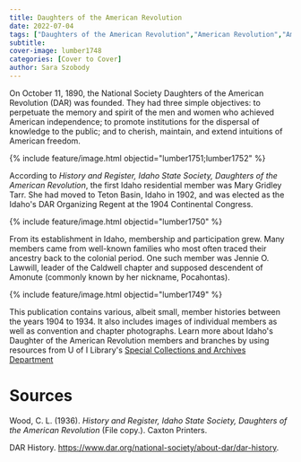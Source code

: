 ```yaml
---
title: Daughters of the American Revolution
date: 2022-07-04
tags: ["Daughters of the American Revolution","American Revolution","American Revolutionary War"]
subtitle: 
cover-image: lumber1748
categories: [Cover to Cover]
author: Sara Szobody
---
```


On October 11, 1890, the National Society Daughters of the American Revolution (DAR) was founded. They had three simple objectives: to perpetuate the memory and spirit of the men and women who achieved American independence; to promote institutions for the dispersal of knowledge to the public; and to cherish, maintain, and extend intuitions of American freedom.

{% include feature/image.html objectid="lumber1751;lumber1752" %}

According to *History and Register, Idaho State Society, Daughters of the American Revolution*, the first Idaho residential member was Mary Gridley Tarr. She had moved to Teton Basin, Idaho in 1902, and was elected as the Idaho's DAR Organizing Regent at the 1904 Continental Congress.

{% include feature/image.html objectid="lumber1750" %}

From its establishment in Idaho, membership and participation grew. Many members came from well-known families who most often traced their ancestry back to the colonial period. One such member was Jennie O. Lawwill, leader of the Caldwell chapter and supposed descendent of Amonute (commonly known by her nickname, Pocahontas). 

{% include feature/image.html objectid="lumber1749" %}

This publication contains various, albeit small, member histories between the years 1904 to 1934. It also includes images of individual members as well as convention and chapter photographs. Learn more about Idaho's Daughter of the American Revolution members and branches by using resources from U of I Library's [Special Collections and Archives Department](https://www.lib.uidaho.edu/special-collections/)

# Sources

Wood, C. L. (1936). *History and Register, Idaho State Society, Daughters of the American Revolution* (File copy.). Caxton Printers.

DAR History. https://www.dar.org/national-society/about-dar/dar-history. 